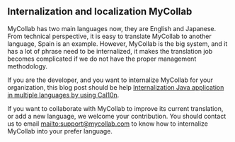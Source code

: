 ## Internalization and localization MyCollab

MyCollab has two main languages now, they are English and Japanese. From technical perspective, it is easy to translate MyCollab to another language, Spain is an example. However, MyCollab is the big system, and it has a lot of phrase need to be internalized, it makes the translation job becomes complicated if we do not have the proper management methodology.

If you are the developer, and you want to internalize MyCollab for your organization, this blog post should be help [Internalization Java application in multiple languages by using Cal10n](http://esofthead.com/internalization-java-application-multiple-languages-using-cal10n/).

If you want to collaborate with MyCollab to improve its current translation, or add a new language, we welcome your contribution. You should contact us to email [mailto:support@mycollab.com](support@mycollab.com) to know how to internalize MyCollab into your prefer language.
